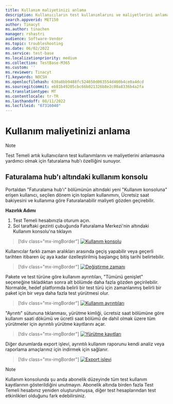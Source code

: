 ```yaml
---
title: Kullanım maliyetinizi anlama
description: Kullanıcıların test kullanımlarını ve maliyetlerini anlamalarına yardımcı olan faturalama merkezi özelliği
search.appverid: MET150
author: Tinacyt
ms.author: tinachen
manager: rshastri
audience: Software-Vendor
ms.topic: troubleshooting
ms.date: 06/02/2022
ms.service: test-base
ms.localizationpriority: medium
ms.collection: TestBase-M365
ms.custom: ''
ms.reviewer: Tinacyt
f1.keywords: NOCSH
ms.openlocfilehash: 630a8bb9488fc524650d063554d460b4ce0a4dcd
ms.sourcegitcommit: eb81b49205cbc66b021326b8e2c00a8336b4a2fa
ms.translationtype: MT
ms.contentlocale: tr-TR
ms.lasthandoff: 08/11/2022
ms.locfileid: "67316040"
---
```

# <a name="understand-your-usage-cost"></a>Kullanım maliyetinizi anlama

> [!NOTE]
> Test Temeli artık kullanıcıların test kullanımlarını ve maliyetlerini anlamasına yardımcı olmak için faturalama hub'ı özelliğini sunuyor.

## <a name="usage-console-under-billing-hub"></a>Faturalama hub'ı altındaki kullanım konsolu

Portaldan "Faturalama hub'ı" bölümünün altındaki yeni "Kullanım konsoluna" erişen kullanıcı, seçilen dönem için toplam kullanımını, Ücretsiz saat bakiyesini ve kullanıma göre Faturalanabilir maliyeti gözden geçirebilir.

**Hazırlık Adımı**

1. Test Temeli hesabınızla oturum açın.
2. Sol taraftaki gezinti çubuğunda Faturalama Merkezi'nin altındaki Kullanım konsolu'na tıklayın

> [!div class="mx-imgBorder"]
> [![Kullanım konsolu](Media/usagecost01-usage-console.png) ](Media/usagecost01-usage-console.png#lightbox)

Kullanıcılar farklı zaman aralıkları arasında geçiş yapabilir veya geçerli tarihten itibaren üç aya kadar özelleştirilmiş başlangıç bitiş tarihi belirtebilir.

> [!div class="mx-imgBorder"]
> [![Değiştirme zamanı](Media/usagecost02-switch-time.png) ](Media/usagecost02-switch-time.png#lightbox)

Pakete ve test türüne göre kullanım ayrıntıları, "Tümünü genişlet" seçeneğine tıkladıktan sonra alt bölümde daha fazla gözden geçirilebilir. Normalde, hedef platformda belirli bir test türü için zamanlanmış belirli bir paket için bir veya daha fazla test yürütmesi olur.

> [!div class="mx-imgBorder"]
> [![Kullanım ayrıntıları](Media/usagecost03-usage-details.png) ](Media/usagecost03-usage-details.png#lightbox)

"Ayrıntı" sütununa tıklanması, yürütme kimliği, ücretsiz saat bölümüne göre kullanım saati dökümü ve ücretli saat bölümü de dahil olmak üzere tüm yürütmeler için ayrıntılı yürütme kayıtlarını açar.

> [!div class="mx-imgBorder"]
> [![Yürütme kayıtları](Media/usagecost04-execution-records.png) ](Media/usagecost04-execution-records.png#lightbox)

Diğer durumlarda export işlevi, ayrıntılı kullanım raporunu kendi analiz veya raporlama amaçlarınız için indirmek için sağlanır.

> [!div class="mx-imgBorder"]
> [![Export işlevi](Media/usagecost05-export-function.png) ](Media/usagecost05-export-function.png#lightbox)

> [!NOTE]
> Kullanım konsolunda şu anda abonelik düzeyinde tüm test kullanım kayıtlarının gösterildiğini unutmayın. Abonelik altında birden fazla Test Temeli hesabınız yeniden oluşturulmuşsa, diğer test hesaplarından test etkinlikleri olduğunu fark edebilirsiniz.
